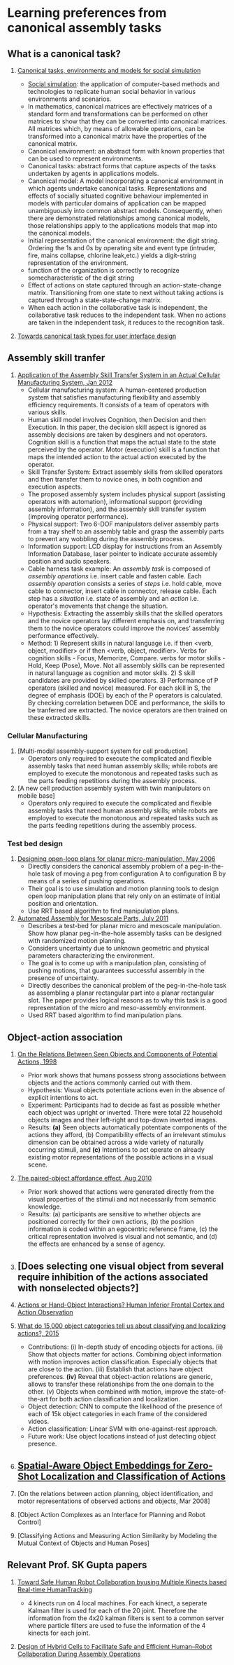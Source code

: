 # Learning preferences from canonical assembly tasks
## What is a canonical task?
1. [Canonical tasks, environments and models for social simulation](https://link.springer.com/article/10.1023/A:1009629602618)
	- [Social simulation](https://whatis.techtarget.com/definition/social-simulation): the application of computer-based methods and technologies to replicate human social behavior in various environments and scenarios. 
	- In mathematics, canonical matrices are effectively matrices of a standard form and transformations can be performed on other matrices to show that they can be converted into canonical matrices. All matrices which, by means of allowable operations, can be transformed into a canonical matrix have the properties of the canonical matrix.
	- Canonical environment: an abstract form with known properties that can be used to represent environments.
	- Canonical tasks: abstract forms that capture aspects of the tasks undertaken by agents in applications models. 
	- Canonical model: A model incorporating a canonical environment in which agents undertake canonical tasks. Representations and effects of socially situated cognitive behaviour implemented in models with particular domains of application can be mapped unambiguously into common abstract models. Consequently, when there are demonstrated relationships among canonical models, those relationships apply to the applications models that map into the canonical models.
	- Initial representation of the canonical environment: the digit string. Ordering the 1s and 0s by operating site and event type (intruder, fire, mains collapse, chlorine leak,etc.) yields a digit-string representation of the environment.
	- function of the organization is correctly to recognize somecharacteristic of the digit string
	- Effect of actions on state captured through an action-state-change matrix. Transitioning from one state to next without taking actions is captured through a state-state-change matrix.
	- When each action in the collaborative task is independent, the collaborative task reduces to the independent task. When no actions are taken in the independent task, it reduces to the recognition task.


1. [Towards canonical task types for user interface design](https://ieeexplore.ieee.org/abstract/document/5341619/)


## Assembly skill tranfer
1. [Application of the Assembly Skill Transfer System in an Actual Cellular Manufacturing System, Jan 2012](https://ieeexplore-ieee-org.libproxy2.usc.edu/stamp/stamp.jsp?tp=&arnumber=5985491)
	- Cellular manufacturing system: A human-centered production system that satisfies manufacturing flexibility and assembly efficiency requirements. It consists of a team of operators with various skills.
	- Human skill model involves Cognition, then Decision and then Execution. In this paper, the decision skill aspect is ignored as assembly decisions are taken by desginers and not operators. Cognition skill is a function that maps the actual state to the state perceived by the operator. Motor (execution) skill is a function that maps the intended action to the actual action executed by the operator.
	- Skill Transfer System: Extract assembly skills from skilled operators and then transfer them to novice ones, in both cognition and execution aspects.
	- The proposed assembly system includes physical support (assisting operators with automation), informational support (providing assembly information), and the assembly skill transfer system (improving operator performance).
	- Physical support: Two 6-DOF manipulators deliver assembly parts from a tray shelf to an assembly table and grasp the assembly parts to prevent any wobbling during the assembly process.
	- Information support: LCD display for instructions from an Assembly Information Database, laser pointer to indicate accurate assembly position and audio speakers.
	- Cable harness task example: An *assembly task* is composed of *assembly operations* i.e. insert cable and fasten cable. Each *assembly operation* consists a series of *steps* i.e. hold cable, move cable to connector, insert cable in connector, release cable. Each step has a *situation* i.e. state of assembly and an *action* i.e. operator's movements that change the situation. 
	- Hypothesis: Extracting the assembly skills that the skilled operators and the novice operators lay different emphasis on, and transferring them to the novice operators could improve the novices’ assembly performance effectively.
	- Method: 1) Represent skills in natural language i.e. if <situation> then <verb, object, modifier> or if <action> then <verb, object, modifier>. Verbs for cognition skills - Focus, Memorize, Compare. verbs for motor skills - Hold, Keep (Pose), Move. Not all assembly skills can be represented in natural language as cognition and motor skills. 2) S skill candidates are provided by skilled operators. 3) Performance of P operators (skilled and novice) measured. For each skill in S, the degree of emphasis (DOE) by each of the P operators is calculated. By checking correlation between DOE and performance, the skills to be tranferred are extracted. The novice operators are then trained on these extracted skills.
	

### Cellular Manufacturing
1. [Multi-modal assembly-support system for cell production]
	- Operators only required to execute the complicated and flexible assembly tasks that need human assembly skills; while robots are employed to execute the monotonous and repeated tasks such as the parts feeding repetitions during the assembly process.
1. [A new cell production assembly system with twin manipulators on mobile base]
	- Operators only required to execute the complicated and flexible assembly tasks that need human assembly skills; while robots are employed to execute the monotonous and repeated tasks such as the parts feeding repetitions during the assembly process.

### Test bed design
1. [Designing open-loop plans for planar micro-manipulation, May 2006](https://ieeexplore-ieee-org.libproxy2.usc.edu/stamp/stamp.jsp?tp=&arnumber=1641782)
	- Directly considers the canonical assembly problem of a peg-in-the-hole task of moving a peg from configuration A to configuration B by means of a series of pushing operations.
	- Their goal is to use simulation and motion planning tools to design open loop manipulation plans that rely only on an estimate of initial position and orientation.
	- Use RRT based algorithm to find manipulation plans.
1. [Automated Assembly for Mesoscale Parts, July 2011](https://ieeexplore-ieee-org.libproxy2.usc.edu/stamp/stamp.jsp?tp=&arnumber=5753963)
	- Describes a test-bed for planar micro and mesoscale manipulation. Show how planar peg-in-the-hole assembly tasks can be designed with randomized motion planning.
	- Considers uncertainty due to unknown geometric and physical parameters characterizing the environment.
	- The goal is to come up with a manipulation plan, consisting of pushing motions, that guarantees successful assembly in the presence of uncertainty.
	- Directly describes the canonical problem of the peg-in-the-hole task as assembling a planar rectangular part into a planar rectangular slot. The paper provides logical reasons as to why this task is a good representation of the micro and meso-assembly environment.
	- Used RRT based algorithm to find manipulation plans.


## Object-action association
1. [On the Relations Between Seen Objects and Components of Potential Actions, 1998](http://citeseerx.ist.psu.edu/viewdoc/download?doi=10.1.1.211.6311&rep=rep1&type=pdf)
	- Prior work shows that humans possess strong associations between objects and the actions commonly carried out with them.
	- Hypothesis: Visual objects potentiate actions even in the absence of explicit intentions to act.
	- Experiment: Participants had to decide as fast as possible whether each object was upright or inverted. There were total 22 household objects images and their left-right and top-down inverted images.
	- Results: **(a)** Seen objects automatically potentiate components of the actions they afford, (b) Compatibility effects of an irrelevant stimulus dimension can be obtained across a wide variety of naturally occurring stimuli, and **(c)** Intentions to act operate on already existing motor representations of the possible actions in a visual scene.

1. [The paired-object affordance effect, Aug 2010](https://search-proquest-com.libproxy1.usc.edu/docview/745195699/fulltextPDF/83819CE207D94688PQ/1?accountid=14749)
	- Prior work showed that actions were generated directly from the visual properties of the stimuli and not necessarily from semantic knowledge.
	- Results: (a) participants are sensitive to whether objects are positioned correctly for their own actions, (b) the position information is coded within an egocentric reference frame, (c) the critical representation involved is visual and not semantic, and (d) the effects are enhanced by a sense of agency.

1. [Does selecting one visual object from several require inhibition of the actions associated with nonselected objects?]
	- 

1. [Actions or Hand-Object Interactions? Human Inferior Frontal Cortex and Action Observation]()

1. [What do 15,000 object categories tell us about classifying and localizing actions?, 2015](https://www.cv-foundation.org/openaccess/content_cvpr_2015/papers/Jain_What_do_15000_2015_CVPR_paper.pdf)
	- Contributions: (i) In-depth study of encoding objects for actions. (ii) Show that objects matter for actions. Combining object information with motion improves action classification. Especially objects that are close to the action. (iii) Establish that actions have object preferences. **(iv)** Reveal that object-action relations are generic, allows to transfer these relationships from the one domain to the other. (v) Objects when combined with motion, improve the state-of-the-art for both action classification and localization.
	- Object detection: CNN to compute the likelihood of the presence of each of 15k object categories in each frame of the considered videos.
	- Action classification: Linear SVM with one-against-rest approach.
	- Future work: Use object locations instead of just detecting object presence.

1. [Spatial-Aware Object Embeddings for Zero-Shot Localization and Classification of Actions](https://openaccess.thecvf.com/content_ICCV_2017/papers/Mettes_Spatial-Aware_Object_Embeddings_ICCV_2017_paper.pdf)
	- 

1. [On the relations between action planning, object identification, and motor representations of observed actions and objects, Mar 2008]

1. [Object Action Complexes as an Interface for Planning and Robot Control]

1. [Classifying Actions and Measuring Action Similarity by Modeling the Mutual Context of Objects and Human Poses]


## Relevant Prof. SK Gupta papers

1. [Toward Safe Human Robot Collaboration byusing Multiple Kinects based Real-time HumanTracking](http://terpconnect.umd.edu/~skgupta/Publication/JCISE2013_Morato_draft.pdf)
	- 4 kinects run on 4 local machines. For each kinect, a seperate Kalman filter is used for each of the 20 joint. Therefore the information from the 4x20 kalman filters is sent to a common server where particle filters are used to fuse the information of the 4 kinects for each joint.

1. [Design of Hybrid Cells to Facilitate Safe and Efficient Human–Robot Collaboration During Assembly Operations](https://asmedigitalcollection-asme-org.libproxy1.usc.edu/computingengineering/article/18/3/031004/367978/Design-of-Hybrid-Cells-to-Facilitate-Safe-and)